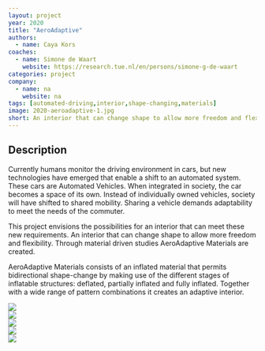 ```yaml
---
layout: project
year: 2020
title: "AeroAdaptive"
authors:
  - name: Caya Kors
coaches:
  - name: Simone de Waart
    website: https://research.tue.nl/en/persons/simone-g-de-waart
categories: project
company:
  - name: na
    website: na
tags: [automated-driving,interior,shape-changing,materials]
image: 2020-aeroadaptive-1.jpg
short: An interior that can change shape to allow more freedom and flexibility.
---
```


## Description
Currently humans monitor the driving environment in cars, but new technologies have emerged that enable a shift to an automated system. These cars are Automated Vehicles. When integrated in society, the car becomes a space of its own. Instead of individually owned vehicles, society will have shifted to shared mobility. Sharing a vehicle demands adaptability to meet the needs of the commuter.

This project envisions the possibilities for an interior that can meet these new requirements. An interior that can change shape to allow more freedom and flexibility. Through material driven studies AeroAdaptive Materials are created.

AeroAdaptive Materials consists of an inflated material that permits bidirectional shape-change by making use of the different stages of inflatable structures: deflated, partially inflated and fully inflated. Together with a wide range of pattern combinations it creates an adaptive interior.

<div class="project-image">
  <img src="/assets/img/2020-aeroadaptive-2.jpg">
</div>
<div class="project-image">
  <img src="/assets/img/2020-aeroadaptive-3.jpg">
</div>
<div class="project-image">
  <img src="/assets/img/2020-aeroadaptive-4.jpg">
</div>
<div class="project-image">
  <img src="/assets/img/2020-aeroadaptive-5.jpg">
</div>
<div class="project-image">
  <img src="/assets/img/2020-aeroadaptive-6.jpg">
</div>